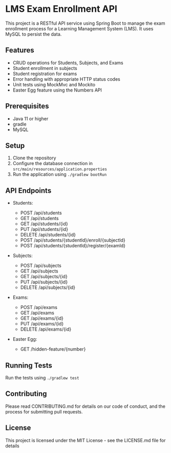 # LMS Exam Enrollment API

This project is a RESTful API service using Spring Boot to manage the exam enrollment process for a Learning Management System (LMS). It uses MySQL to persist the data.

## Features

- CRUD operations for Students, Subjects, and Exams
- Student enrollment in subjects
- Student registration for exams
- Error handling with appropriate HTTP status codes
- Unit tests using MockMvc and Mockito
- Easter Egg feature using the Numbers API

## Prerequisites

- Java 11 or higher
- gradle
- MySQL

## Setup

1. Clone the repository
2. Configure the database connection in `src/main/resources/application.properties`
3. Run the application using `./gradlew bootRun`

## API Endpoints

- Students:
  - POST /api/students
  - GET /api/students
  - GET /api/students/{id}
  - PUT /api/students/{id}
  - DELETE /api/students/{id}
  - POST /api/students/{studentId}/enroll/{subjectId}
  - POST /api/students/{studentId}/register/{examId}

- Subjects:
  - POST /api/subjects
  - GET /api/subjects
  - GET /api/subjects/{id}
  - PUT /api/subjects/{id}
  - DELETE /api/subjects/{id}

- Exams:
  - POST /api/exams
  - GET /api/exams
  - GET /api/exams/{id}
  - PUT /api/exams/{id}
  - DELETE /api/exams/{id}

- Easter Egg:
  - GET /hidden-feature/{number}

## Running Tests

Run the tests using `./gradlew test`

## Contributing

Please read CONTRIBUTING.md for details on our code of conduct, and the process for submitting pull requests.

## License

This project is licensed under the MIT License - see the LICENSE.md file for details